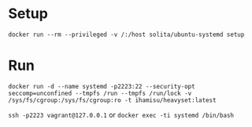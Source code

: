 
# Setup
`docker run --rm --privileged -v /:/host solita/ubuntu-systemd setup`

# Run

`docker run -d --name systemd -p2223:22 --security-opt seccomp=unconfined --tmpfs /run --tmpfs /run/lock -v /sys/fs/cgroup:/sys/fs/cgroup:ro -t ihamisu/heavyset:latest`

`ssh -p2223 vagrant@127.0.0.1` or `docker exec -ti systemd /bin/bash`
